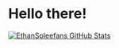 # Hello there! 

[![EthanSpleefans GitHub Stats](https://github-stats-eight-amber.vercel.app/api?username=ethanspleefan)](https://github.com/anuraghazra/github-readme-stats)
